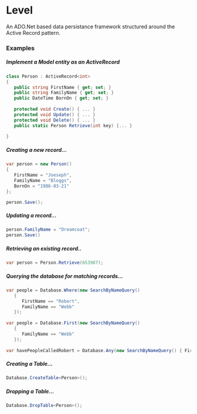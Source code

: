 Level
=====

An ADO.Net based data persistance framework structured around the Active Record pattern.


### Examples

##### Implement a Model entity as an ActiveRecord

```csharp
class Person : ActiveRecord<int>
{
   public string FirstName { get; set; }
   public string FamilyName { get; set; }
   public DateTime BornOn { get; set; }
   
   protected void Create() { ... }
   protected void Update() { ... }
   protected void Delete() { ... }
   public static Person Retrieve(int key) {... }
   
}
```

##### Creating a new record...

```csharp
var person = new Person() 
{ 
   FirstName = "Joeseph", 
   FamilyName = "Bloggs", 
   BornOn = "1986-03-21" 
};

person.Save();
```

##### Updating a record...

```csharp
person.FamilyName = "Dreamcoat";
person.Save()
```

##### Retrieving an existing record..

```csharp
var person = Person.Retrieve(653987);
```

##### Querying the database for matching records...

```csharp
var people = Database.Where(new SearchByNameQuery() 
   { 
      FirstName == "Robert", 
      FamilyName == "Webb"
   });
   
var people = Database.First(new SearchByNameQuery() 
   { 
      FamilyName == "Webb"
   });
   
var havePeopleCalledRobert = Database.Any(new SearchByNameQuery() { FirstName == "Robert" });
```

##### Creating a Table...

```csharp
Database.CreateTable<Person>();
```

##### Dropping a Table...
```csharp
Database.DropTable<Person>();
```


